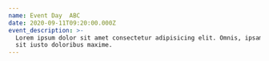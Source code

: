 ```yaml
---
name: Event Day  ABC
date: 2020-09-11T09:20:00.000Z
event_description: >-
  Lorem ipsum dolor sit amet consectetur adipisicing elit. Omnis, ipsam numquam
  sit iusto doloribus maxime.
---
```


